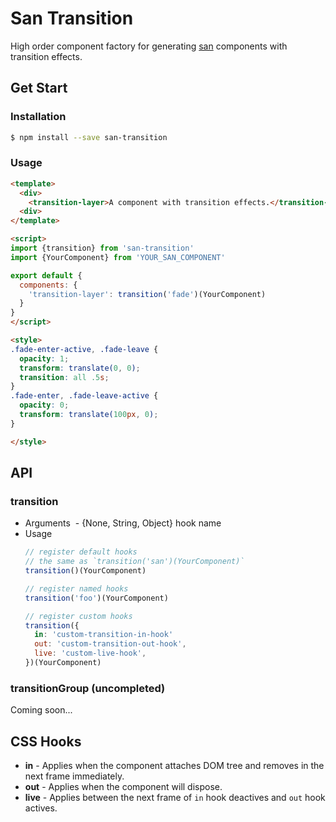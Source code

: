 # San Transition

High order component factory for generating [san](//github.com/ecomfe/san) components with transition effects.

## Get Start

### Installation

```bash
$ npm install --save san-transition
```

### Usage

```html
<template>
  <div>
    <transition-layer>A component with transition effects.</transition-layer>
  <div>
</template>

<script>
import {transition} from 'san-transition'
import {YourComponent} from 'YOUR_SAN_COMPONENT'

export default {
  components: {
    'transition-layer': transition('fade')(YourComponent)
  }
}
</script>

<style>
.fade-enter-active, .fade-leave {
  opacity: 1;
  transform: translate(0, 0);
  transition: all .5s;
}
.fade-enter, .fade-leave-active {
  opacity: 0;
  transform: translate(100px, 0);
}

</style>
```

## API

### transition

- Arguments
  - {None, String, Object} hook name
- Usage
  ```javascript
  // register default hooks
  // the same as `transition('san')(YourComponent)`
  transition()(YourComponent)

  // register named hooks
  transition('foo')(YourComponent)

  // register custom hooks
  transition({
    in: 'custom-transition-in-hook'
    out: 'custom-transition-out-hook',
    live: 'custom-live-hook',
  })(YourComponent)
  ```

### transitionGroup (uncompleted)

Coming soon...

## CSS Hooks

- **in** - Applies when the component attaches DOM tree and removes in the next frame immediately.
- **out** - Applies when the component will dispose.
- **live** - Applies between the next frame of `in` hook deactives and `out` hook actives.
